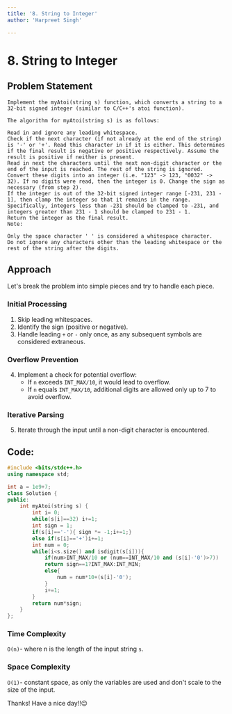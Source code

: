 ```yaml
---
title: '8. String to Integer'
author: 'Harpreet Singh'

---
```


# 8. String to Integer 

## Problem Statement
```
Implement the myAtoi(string s) function, which converts a string to a 32-bit signed integer (similar to C/C++'s atoi function).

The algorithm for myAtoi(string s) is as follows:

Read in and ignore any leading whitespace.
Check if the next character (if not already at the end of the string) is '-' or '+'. Read this character in if it is either. This determines if the final result is negative or positive respectively. Assume the result is positive if neither is present.
Read in next the characters until the next non-digit character or the end of the input is reached. The rest of the string is ignored.
Convert these digits into an integer (i.e. "123" -> 123, "0032" -> 32). If no digits were read, then the integer is 0. Change the sign as necessary (from step 2).
If the integer is out of the 32-bit signed integer range [-231, 231 - 1], then clamp the integer so that it remains in the range. Specifically, integers less than -231 should be clamped to -231, and integers greater than 231 - 1 should be clamped to 231 - 1.
Return the integer as the final result.
Note:

Only the space character ' ' is considered a whitespace character.
Do not ignore any characters other than the leading whitespace or the rest of the string after the digits. 
```

## Approach
Let's break the problem into simple pieces and try to handle each piece.
### Initial Processing
1. Skip leading whitespaces.
2. Identify the sign (positive or negative).
3. Handle leading `+` or `-` only once, as any subsequent symbols are considered extraneous.

### Overflow Prevention
4. Implement a check for potential overflow:
   - If `n` exceeds `INT_MAX/10`, it would lead to overflow.
   - If `n` equals `INT_MAX/10`, additional digits are allowed only up to 7 to avoid overflow.

### Iterative Parsing
5. Iterate through the input until a non-digit character is encountered.

## Code:
```c++
#include <bits/stdc++.h>
using namespace std;

int a = 1e9+7;
class Solution {
public:
    int myAtoi(string s) {
        int i= 0; 
        while(s[i]==32) i+=1;
        int sign = 1;
        if(s[i]=='-'){ sign *= -1;i+=1;}
        else if(s[i]=='+')i+=1;
        int num = 0;
        while(i<s.size() and isdigit(s[i])){
            if(num>INT_MAX/10 or (num==INT_MAX/10 and (s[i]-'0')>7))
            return sign==1?INT_MAX:INT_MIN;
            else{
                num = num*10+(s[i]-'0');
            }
            i+=1;
        }
        return num*sign;
    }
};
``` 
### Time Complexity
`O(n)`- where n is the length of the input string `s`.
### Space Complexity
`O(1)`- constant space, as only the variables are used and don't scale to the size of the input.


Thanks! Have a nice day!!😉